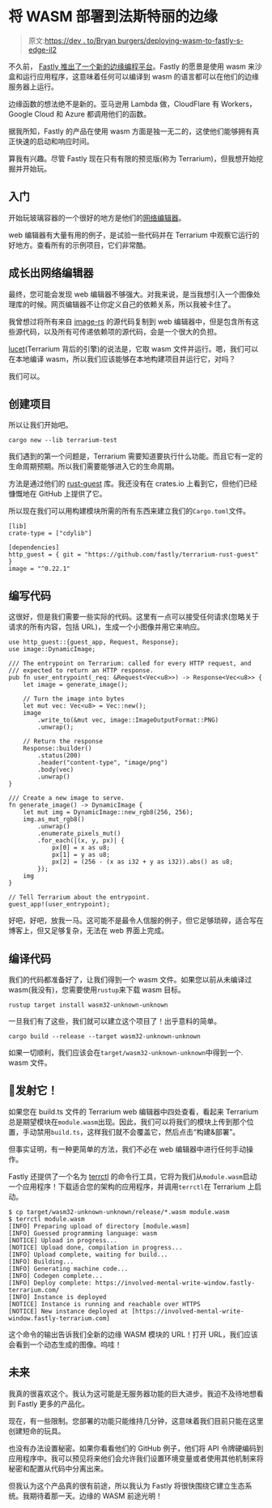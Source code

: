 # 将 WASM 部署到法斯特丽的边缘

> 原文:[https://dev . to/Bryan burgers/deploying-wasm-to-fastly-s-edge-il2](https://dev.to/bryanburgers/deploying-wasm-to-fastly-s-edge-il2)

不久前， [Fastly 推出了一个新的边缘编程平台](https://www.fastly.com/blog/edge-programming-rust-web-assembly)。Fastly 的愿景是使用 wasm 来沙盒和运行应用程序，这意味着任何可以编译到 wasm 的语言都可以在他们的边缘服务器上运行。

边缘函数的想法绝不是新的。亚马逊用 Lambda 做，CloudFlare 有 Workers，Google Cloud 和 Azure 都调用他们的函数。

据我所知，Fastly 的产品在使用 wasm 方面是独一无二的，这使他们能够拥有真正快速的启动和响应时间。

算我有兴趣。尽管 Fastly 现在只有有限的预览版(称为 Terrarium)，但我想开始挖掘并开始玩。

## [](#getting-started)入门

开始玩玻璃容器的一个很好的地方是他们的[网络编辑器](https://www.fastlylabs.com/#Terrarium)。

web 编辑器有大量有用的例子，是试验一些代码并在 Terrarium 中观察它运行的好地方。查看所有的示例项目，它们非常酷。

## [](#growing-out-of-the-web-editor)成长出网络编辑器

最终，您可能会发现 web 编辑器不够强大。对我来说，是当我想引入一个图像处理库的时候。网页编辑器不让你定义自己的依赖关系，所以我被卡住了。

我曾想过将所有来自 [image-rs](https://crates.io/crates/image) 的源代码复制到 web 编辑器中，但是包含所有这些源代码，以及所有可传递依赖项的源代码，会是一个很大的负担。

[lucet](https://github.com/fastly/lucet)(Terrarium 背后的引擎)的说法是，它取 wasm 文件并运行。嗯，我们可以在本地编译 wasm，所以我们应该能够在本地构建项目并运行它，对吗？

我们可以。

## [](#creating-the-project)创建项目

所以让我们开始吧。

```
cargo new --lib terrarium-test 
```

我们遇到的第一个问题是，Terrarium 需要知道要执行什么功能。而且它有一定的生命周期预期。所以我们需要能够进入它的生命周期。

方法是通过他们的 [rust-guest](https://github.com/fastly/terrarium-rust-guest) 库。我还没有在 crates.io 上看到它，但他们已经慷慨地在 GitHub 上提供了它。

所以现在我们可以用构建模块所需的所有东西来建立我们的`Cargo.toml`文件。

```
[lib]
crate-type = ["cdylib"]

[dependencies]
http_guest = { git = "https://github.com/fastly/terrarium-rust-guest" }
image = "^0.22.1" 
```

## [](#write-the-code)编写代码

这很好，但是我们需要一些实际的代码。这里有一点可以接受任何请求(忽略关于请求的所有内容，包括 URL)，生成一个小图像并用它来响应。

```
use http_guest::{guest_app, Request, Response};
use image::DynamicImage;

/// The entrypoint on Terrarium: called for every HTTP request, and
/// expected to return an HTTP response.
pub fn user_entrypoint(_req: &Request<Vec<u8>>) -> Response<Vec<u8>> {
    let image = generate_image();

    // Turn the image into bytes
    let mut vec: Vec<u8> = Vec::new();
    image
        .write_to(&mut vec, image::ImageOutputFormat::PNG)
        .unwrap();

    // Return the response
    Response::builder()
        .status(200)
        .header("content-type", "image/png")
        .body(vec)
        .unwrap()
}

/// Create a new image to serve.
fn generate_image() -> DynamicImage {
    let mut img = DynamicImage::new_rgb8(256, 256);
    img.as_mut_rgb8()
        .unwrap()
        .enumerate_pixels_mut()
        .for_each(|(x, y, px)| {
            px[0] = x as u8;
            px[1] = y as u8;
            px[2] = (256 - (x as i32 + y as i32)).abs() as u8;
        });
    img
}

// Tell Terrarium about the entrypoint.
guest_app!(user_entrypoint); 
```

好吧，好吧，放我一马。这可能不是最令人信服的例子，但它足够琐碎，适合写在博客上，但又足够复杂，无法在 web 界面上完成。

## [](#compile-the-code)编译代码

我们的代码都准备好了，让我们得到一个 wasm 文件。如果您以前从未编译过 wasm(我没有)，您需要使用`rustup`来下载 wasm 目标。

```
rustup target install wasm32-unknown-unknown 
```

一旦我们有了这些，我们就可以建立这个项目了！出乎意料的简单。

```
cargo build --release --target wasm32-unknown-unknown 
```

如果一切顺利，我们应该会在`target/wasm32-unknown-unknown`中得到一个. wasm 文件。

## [](#launch-it)🚀发射它！

如果您在 build.ts 文件的 Terrarium web 编辑器中四处查看，看起来 Terrarium 总是期望模块在`module.wasm`出现。因此，我们可以将我们的模块上传到那个位置，手动禁用`build.ts`，这样我们就不会覆盖它，然后点击“构建&部署”。

但事实证明，有一种更简单的方法，我们不必在 web 编辑器中进行任何手动操作。

Fastly 还提供了一个名为 [terrctl](https://github.com/fastly/terrctl) 的命令行工具，它将为我们从`module.wasm`启动一个应用程序！下载适合您的架构的应用程序，并调用`terrctl`在 Terrarium 上启动。

```
$ cp target/wasm32-unknown-unknown/release/*.wasm module.wasm
$ terrctl module.wasm
[INFO] Preparing upload of directory [module.wasm]
[INFO] Guessed programming language: wasm
[NOTICE] Upload in progress...
[NOTICE] Upload done, compilation in progress...
[INFO] Upload complete, waiting for build...
[INFO] Building...
[INFO] Generating machine code...
[INFO] Codegen complete...
[INFO] Deploy complete: https://involved-mental-write-window.fastly-terrarium.com/
[INFO] Instance is deployed
[NOTICE] Instance is running and reachable over HTTPS
[NOTICE] New instance deployed at [https://involved-mental-write-window.fastly-terrarium.com] 
```

这个命令的输出告诉我们全新的边缘 WASM 模块的 URL！打开 URL，我们应该会看到一个动态生成的图像。呜哇！

## [](#the-future)未来

我真的很喜欢这个。我认为这可能是无服务器功能的巨大进步。我迫不及待地想看到 Fastly 更多的产品化。

现在，有一些限制。您部署的功能只能维持几分钟，这意味着我们目前只能在这里创建短命的玩具。

也没有办法设置秘密。如果你看看他们的 GitHub 例子，他们将 API 令牌硬编码到应用程序中。我可以预见将来他们会允许我们设置环境变量或者使用其他机制来将秘密和配置从代码中分离出来。

但我认为这个产品真的很有前途，所以我认为 Fastly 将很快围绕它建立生态系统。我期待着那一天。边缘的 WASM 前途光明！